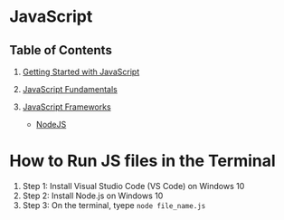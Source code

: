 # JavaScript

## Table of Contents
1. [Getting Started with JavaScript](https://github.com/nyangweso-rodgers/JavaScript_Projects/tree/main/Getting-Started-with-JavaScript)

2. [JavaScript Fundamentals](https://github.com/nyangweso-rodgers/JavaScript_Projects/tree/main/JavaScript_Fundamentals)

3. [JavaScript Frameworks](https://github.com/nyangweso-rodgers/JavaScript_Projects/tree/main/JavaScript_Frameworks)

    - [NodeJS](https://github.com/nyangweso-rodgers/JavaScript_Projects/tree/main/JavaScript_Frameworks/NodeJS)

# How to Run JS files in the Terminal
1. Step 1: Install Visual Studio Code (VS Code) on Windows 10
2. Step 2: Install Node.js on Windows 10
3. Step 3: On the terminal, tyepe `node file_name.js`
